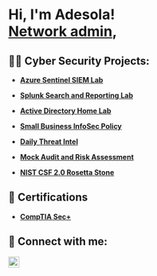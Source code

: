 <h1>Hi, I'm Adesola! <br/><a href="https://github.com/DesholaAmzat">Network admin</a>, 

<h2>👨‍💻 Cyber Security Projects:</h2>

- <b>[Azure Sentinel SIEM Lab](https://github.com/DesholaAmzat/Azure-Sentinel-SIEM-Lab)</b>
- <b>[Splunk Search and Reporting Lab](https://github.com/DesholaAmzat/Splunk-Search-and-Reporting/blob/main/README.md)</b>
- <b>[Active Directory Home Lab](https://github.com/DesholaAmzat/Active-Directory-Lab)</b>
- <b>[Small Business InfoSec Policy](https://docs.google.com/document/d/11EPIoFzWbULIONAcfQM--Q7qSIf4zkrzEhP6cHcJCrc/edit?tab=t.0)</b>
  
 - <b>[Daily Threat Intel](https://docs.google.com/document/d/1ymihAym1IX34Ac2wAI2Yaiye-4DhPq1CmzO_LnPrPxI/edit?tab=t.uv2wzsrw6xnk) </b><b>
  - <b>[Mock Audit and Risk Assessment](https://docs.google.com/spreadsheets/d/1gK8M8Ach5keoDxfjDU4USYZDVQQTbpJw/edit?gid=632935606#gid=632935606) </b>
  - <b>[NIST CSF 2.0 Rosetta Stone](https://docs.google.com/spreadsheets/d/1lx_Jg14SDAxrwaNRCmO-bIVwxq_NcZznXR0Xau1xAxE/edit?usp=sharing)</b>




<h2> 📝 Certifications</h2>

- [CompTIA Sec+](https://www.certmetrics.com/comptia/electronic_certificate.aspx?cert=76F071F0F0222AA2E665D636867805DEOABED6687971288CBFF6B4F2299FBFDB3)


<h2> 🤳 Connect with me:</h2>

[<img align="left" alt="JoshMadakor | LinkedIn" width="22px" src="https://cdn.jsdelivr.net/npm/simple-icons@v3/icons/linkedin.svg" />][linkedin]


[linkedin]: https://www.linkedin.com/in/%F0%9F%92%BBadesola-amzat-3043b71b2

<!--
**joshmadakor1/joshmadakor1** is a ✨ _special_ ✨ repository because its `README.md` (this file) appears on your GitHub profile.

Here are some ideas to get you started:

- 🔭 I’m currently working on ...
- 🌱 I’m currently learning ...
- 👯 I’m looking to collaborate on ...
- 🤔 I’m looking for help with ...
- 💬 Ask me about ...
- 📫 How to reach me: ...
- 😄 Pronouns: ...
- ⚡ Fun fact: ...
-->
